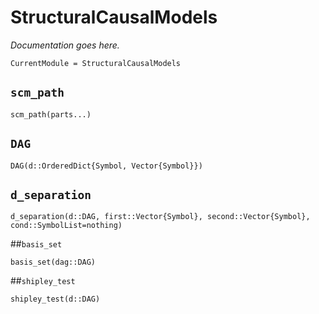 # StructuralCausalModels

*Documentation goes here.*

```@meta
CurrentModule = StructuralCausalModels
```

## `scm_path`
```@docs
scm_path(parts...)
```

## `DAG`
```@docs
DAG(d::OrderedDict{Symbol, Vector{Symbol}}) 
```

## `d_separation`
```@docs
d_separation(d::DAG, first::Vector{Symbol}, second::Vector{Symbol}, cond::SymbolList=nothing) 
```

##`basis_set`
```@docs
basis_set(dag::DAG)
```

##`shipley_test`
```@docs
shipley_test(d::DAG)
```
